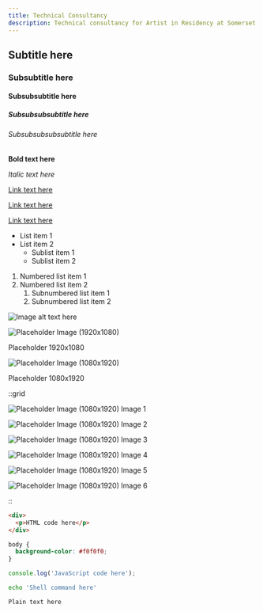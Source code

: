 ```yaml
---
title: Technical Consultancy
description: Technical consultancy for Artist in Residency at Somerset House Studios
---
```


## Subtitle here

### Subsubtitle here

#### Subsubsubtitle here

##### Subsubsubsubtitle here

###### Subsubsubsubsubtitle here

**Bold text here**

_Italic text here_

[Link text here](https://www.example.com)

<a href="https://www.example.com" target="_blank">Link text here</a>

<a href="https://www.example.com" target="_self">Link text here</a>

- List item 1
- List item 2
  - Sublist item 1
  - Sublist item 2

1. Numbered list item 1
2. Numbered list item 2
   1. Subnumbered list item 1
   2. Subnumbered list item 2

![Image alt text here](/path/to/image.jpg)

![Placeholder Image (1920x1080)](https://placehold.co/1920x1080)

Placeholder 1920x1080

![Placeholder Image (1080x1920)](https://placehold.co/1080x1920)

Placeholder 1080x1920

::grid

![Placeholder Image (1080x1920)](https://placehold.co/1080x1920) Image 1

![Placeholder Image (1080x1920)](https://placehold.co/1080x1920) Image 2

![Placeholder Image (1080x1920)](https://placehold.co/1080x1920) Image 3

![Placeholder Image (1080x1920)](https://placehold.co/1080x1920) Image 4

![Placeholder Image (1080x1920)](https://placehold.co/1080x1920) Image 5

![Placeholder Image (1080x1920)](https://placehold.co/1080x1920) Image 6

::

```html
<div>
  <p>HTML code here</p>
</div>
```

```css
body {
  background-color: #f0f0f0;
}
```

```javascript
console.log('JavaScript code here');
```

```bash
echo 'Shell command here'
```

```plaintext
Plain text here
```
